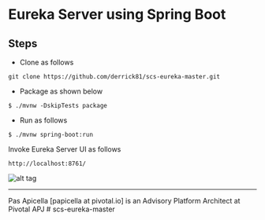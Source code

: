 <h1>Eureka Server using Spring Boot </h1>

## Steps

- Clone as follows

```
git clone https://github.com/derrick81/scs-eureka-master.git
```

- Package as shown below

```
$ ./mvnw -DskipTests package
``` 

- Run as follows

```
$ ./mvnw spring-boot:run
```

Invoke Eureka Server UI as follows

```
http://localhost:8761/
```

![alt tag](https://i.ibb.co/f9xFPn5/eureka-ui.png)

<hr />
Pas Apicella [papicella at pivotal.io] is an Advisory Platform Architect at Pivotal APJ # scs-eureka-master
